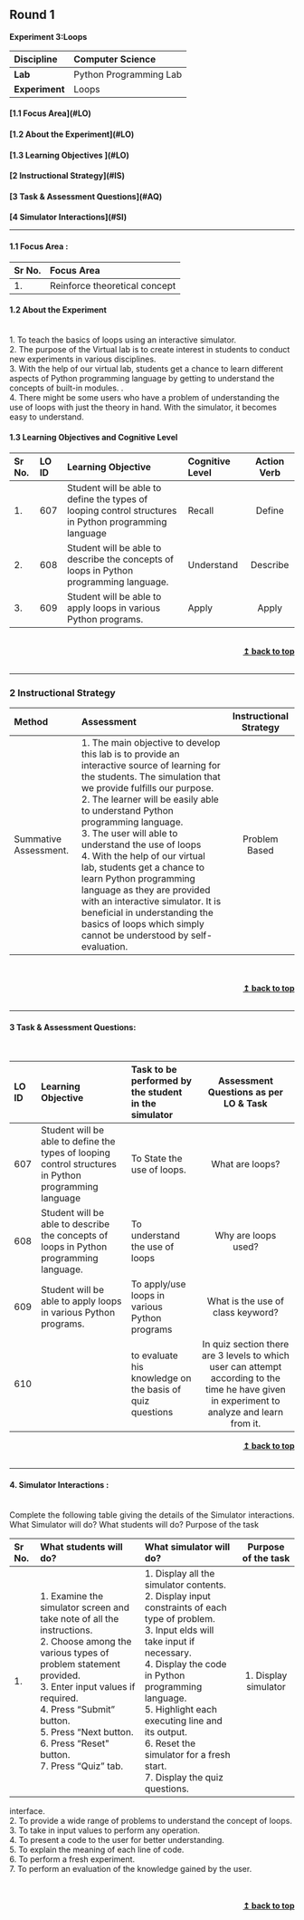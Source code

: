 ## Round 1

<p align="center">

<b> Experiment 3:Loops </b> <a name="top"></a> <br>

</p>

| <b>Discipline      | </b> Computer Science  |
| :----------------- | :--------------------- |
| <b> Lab</b>        | Python Programming Lab |
| <b> Experiment</b> | Loops                  |

<h4> [1.1 Focus Area](#LO)
<h4> [1.2 About the Experiment](#LO)
<h4> [1.3 Learning Objectives ](#LO)
<h4> [2 Instructional Strategy](#IS)
<h4> [3 Task & Assessment Questions](#AQ)
<h4> [4 Simulator Interactions](#SI)
<hr>

<a name="LO"></a>

#### 1.1 Focus Area : 
Sr No. |  Focus Area
:--|:--|
1. | Reinforce theoretical concept


#### 1.2 About the Experiment

<br/>1. To teach the basics of loops using an interactive simulator.
<br/>2. The purpose of the Virtual lab is to create interest in students to conduct new experiments in various disciplines.
<br/>3. With the help of our virtual lab, students get a chance to learn different aspects of Python programming language by getting to understand the concepts of built-in modules. .
<br/>4. There might be some users who have a problem of understanding the use of loops with just the theory in hand. With the simulator, it becomes easy to understand.

#### 1.3 Learning Objectives and Cognitive Level


Sr No. |  LO ID |    Learning Objective  | Cognitive Level | Action Verb
:--|:--|:--|:--|:-:
1.| 607 | Student will be able to define the types of looping control structures in Python programming language | Recall | Define
2.| 608 | Student will be able to describe the concepts of loops in Python programming language. | Understand| Describe
3.| 609 | Student will be able to apply loops in various Python programs. | Apply | Apply

<br/>
<div align="right">
    <b><a href="#top">↥ back to top</a></b>
</div>
<br/>
<hr>
<a name="IS"></a>
<h3> 2 Instructional Strategy</h3>

Method  | Assessment | Instructional Strategy
:--|:--|:-:
| Summative Assessment.| 1. The main objective to develop this lab is to provide an interactive source of learning for the students. The simulation that we provide fulfills our purpose.<br> 2. The learner will be easily able to understand Python programming language.<br>3. The user will able to understand the use of loops <br>4. With the help of our virtual lab, students get a chance to learn Python programming language as they are provided with an interactive simulator. It is beneficial in understanding the basics of loops which simply cannot be understood by self-evaluation. | Problem Based

<br>
 <div align="justify">
  
<br/>
<div align="right">
    <b><a href="#top">↥ back to top</a></b>
</div>
<br/>
<hr>

<a name="AQ"></a>

#### 3 Task & Assessment Questions:
<br>

LO ID |    Learning Objective  | Task to be performed by <br> the student  in the simulator | Assessment Questions as per LO & Task
:--|:--|:--|:-:
607 | Student will be able to define the types of looping control structures in Python programming language | To State the use of loops. | What are loops?
608 | Student will be able to describe the concepts of loops in Python programming language. | To understand the use of loops | Why are loops used?
609 | Student will be able to apply loops in various Python programs. | To apply/use loops in various Python programs | What is the use of class keyword?
610 | | to evaluate his knowledge on the basis of quiz questions |  In quiz section there are 3 levels to which user can attempt according to the time he have given in experiment to analyze and learn from it.

<div align="right">
    <b><a href="#top">↥ back to top</a></b>
</div>
<br/>
<hr>

<a name="AQ"></a>

#### 4. Simulator Interactions :

<br>Complete the following table giving the details of the Simulator interactions.
What Simulator will do? What students will do? Purpose of the task

| Sr No. | What students will do?                                              | What simulator will do?                          |                                  Purpose of the task                                   |
| :----- | :------------------------------------------------------------------ | :----------------------------------------------- | :------------------------------------------------------------------------------------: |
| 1. | 1.  Examine the simulator screen and take note of all the instructions. <br> 2.  Choose among the various types of problem statement provided.<br> 3.  Enter input values if required.<br>4. Press “Submit” button.<br>5. Press “Next button.<br>6. Press “Reset" button.<br>7. Press “Quiz” tab.|1.  Display all the simulator contents.<br>2. Display input constraints of each type of problem.<br>3. Input elds will take input if necessary.<br>4.  Display the code in Python programming language.<br>5.  Highlight each executing line and its output.<br>6. Reset the simulator for a fresh start.<br>7.  Display the quiz questions. | 1.  Display simulator
interface.<br>2.  To provide a wide range of problems to understand the concept of loops.<br>3.  To take in input values to perform any operation.<br> 4. To present a code to the user for better understanding. <br>5.  To explain the meaning of each line of code. <br>6. To perform a fresh experiment.<br> 7.  To perform an evaluation of the knowledge gained by the user.

 <br>

 <br/>
<div align="right">
    <b><a href="#top">↥ back to top</a></b>
</div>
<br/>
